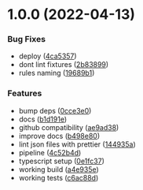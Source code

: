 # 1.0.0 (2022-04-13)


### Bug Fixes

* deploy ([4ca5357](https://github.com/RimacTechnology/eslint-plugin-rimac/commit/4ca53570a4b1d255ba8e5ff0fd27d6719c8c5a68))
* dont lint fixtures ([2b83899](https://github.com/RimacTechnology/eslint-plugin-rimac/commit/2b8389932a47ecfdb7972dc94f943e7e9b5f52a5))
* rules naming ([19689b1](https://github.com/RimacTechnology/eslint-plugin-rimac/commit/19689b140844f6f069f1bf981cc746c3db025343))


### Features

* bump deps ([0cce3e0](https://github.com/RimacTechnology/eslint-plugin-rimac/commit/0cce3e09268b1f6077bad57dd60c6959cff9c503))
* docs ([b1d191e](https://github.com/RimacTechnology/eslint-plugin-rimac/commit/b1d191e648deb4b535e24a2dd8f4bb77532f4a47))
* github compatibility ([ae9ad38](https://github.com/RimacTechnology/eslint-plugin-rimac/commit/ae9ad38e76da8f9d5da3e0e92efcef2f4402592c))
* improve docs ([b498e80](https://github.com/RimacTechnology/eslint-plugin-rimac/commit/b498e80428c6adde71dbb85a16c8c0d9599adc8d))
* lint json files with prettier ([144935a](https://github.com/RimacTechnology/eslint-plugin-rimac/commit/144935a1e3a52f39f120b31bd93da64d196c45f5))
* pipeline ([4c52b4d](https://github.com/RimacTechnology/eslint-plugin-rimac/commit/4c52b4d6baa1909ec49b826a2877f04827d53384))
* typescript setup ([0e1fc37](https://github.com/RimacTechnology/eslint-plugin-rimac/commit/0e1fc3783ef1be77323ec7e3a5c039ff6e7761d0))
* working build ([a4e935e](https://github.com/RimacTechnology/eslint-plugin-rimac/commit/a4e935e2999ec0c739c52fa125effe63f037316b))
* working tests ([c6ac88d](https://github.com/RimacTechnology/eslint-plugin-rimac/commit/c6ac88d1882af864e24d3a3cbdae97bc2ee4ee81))
